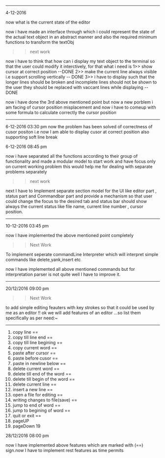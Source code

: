 --------------------------------------------------------------------------------------------------------------------------------------------------
4-12-2016

now what is the current state of the editor

now i have made an interface through which i could represent the state of the actual text object in an abstract manner and also the required minimum functions to transform the textObj

>> next work

now i have to think that how can i display my text object to the terminal so that the user could modify it interctively, for that what i need is
 1>> show cursor at correct position --DONE
 2>> make the current line always visible i.e support scrolling vertically -- DONE 
 3>> i have to display such that the longer lines should be broken and incomplete lines should not be shown to the user they should be replaced with vaccant lines while displaying --DONE


now i have done the 3rd above mentioned point but now a new porblem i am facing of cursor position misplacement and now i have to comeup with some formula to calculate correctly the cursor position

--------------------------------------------------------------------------------------------------------------------------------------------------

6-12-2016 03:30 pm
 now the problem has been solved of correctness of cusor positon i.e now I am able to display cusor at correct position also supporting soft line break

6-12-2016 08:45 pm

now i have separated all the functions according to their group of functionality and made a modular model to start work and have focus only on current working problem this would help me for dealing with separate problems separately

>> next work

next I have to Implement separate section model for the UI like editor part , status part and Commandbar part and provide a mechanism so that user could change the focus to the desired tab and status bar should show always the current status like file name, current line number , cursor position.

--------------------------------------------------------------------------------------------------------------------------------------------------
10-12-2016 03:45 pm

now I have implemented the above mentioned point completely

>> Next Work

To implement seperate commandLine Interpreter which will interpret simple commands like delete,yank,insert etc 

now I have implemented all above mentioned commands but for interpretation parser is not quite well I have to improve it.

-- ------------------------------------------------------------------------------------------------------------

20/12/2016  09:00 pm

>> Next Work 

to add simple editing feauters with key strokes so that it could be used by me as an editor !!
ok we will add features of an editor ...so list them specifically as per need:~
____
 1) copy line                     ==
 2) copy till line end            ==
 3) copy till line begining       ==
 4) copy current word             ==
 5) paste after cursor            ==
 6) paste before cusor            ==
 7) paste in newline below        ==
08) delete current word           ==
09) delete till end of the word   ==
10) delete till begin of the word ==
11) delete current line           ==
12) insert a new line             ==
13) open a file for editing       ==
14) writing changes to file(save) ==
15) jump to end of word           ==
16) jump to begining of word      ==
17) quit or exit                  ==
00) pageUP
00) pageDown
19

28/12/2016 08:00 pm

now I have implemented above features which are marked with (==) sign.now I have to implement rest features as time permits




